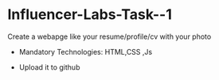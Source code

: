 # Influencer-Labs-Task--1


Create a webapge like your resume/profile/cv with your photo
* Mandatory Technologies: HTML,CSS ,Js

 * Upload it to github 
